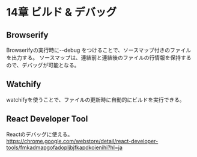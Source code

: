 # 14章 ビルド & デバッグ

## Browserify

Browserifyの実行時に--debug をつけることで、ソースマップ付きのファイルを出力する。
ソースマップは、連結前と連結後のファイルの行情報を保持するので、デバッグが可能となる。

## Watchify

watchifyを使うことで、ファイルの更新時に自動的にビルドを実行できる。

## React Developer Tool

Reactのデバッグに使える。
https://chrome.google.com/webstore/detail/react-developer-tools/fmkadmapgofadopljbjfkapdkoienihi?hl=ja  
